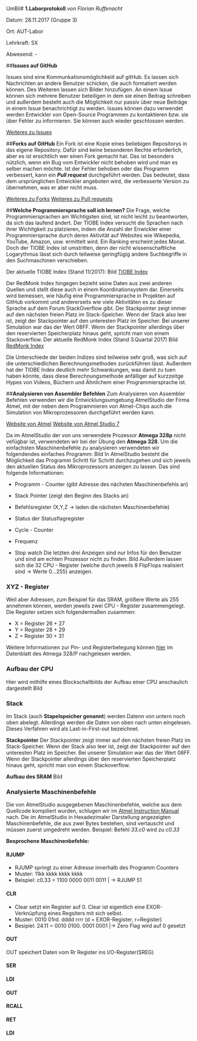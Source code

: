 UmBil# **1.Laborprotokoll** 
*von Florian Ruffenacht*

Datum: 28.11.2017 (Gruppe 3)

Ort: AUT-Labor

Lehrkraft: SX

Abwesend: -

##**Issues auf GitHub**

Issues sind eine Kommunkationsmöglichkeiit auf gitHub. Es lassen sich Nachrichten an andere
Benutzer schicken, die auch formatiert werden können. Des Weiteren lassen sich Bilder hinzufügen.
An einem Issue können sich mehrere Benutzer beteiligen in dem sie einen Beitrag schreiben und außerdem 
besteht auch die Möglichkeit nur passiv über neue Beiträge in einem Issue benachrichtigt zu werden.
Issues können dazu verwendet werden Entwickler von Open-Source Programmen zu kontaktieren bzw. sie 
über Fehler zu informieren. Sie können auch wieder geschlossen werden.

[Weiteres zu Issues](https://guides.github.com/features/issues/) 

##**Forks auf GitHub**
Ein Fork ist eine Kopie eines beliebigen Repositorys in das eigene Repository. Dafür sind keine besonderen Rechte
erforderlich, aber es ist ersichtlich wer einen Fork gemacht hat. Das ist besonders nützlich, wenn ein Bug vom 
Entwickler nicht behoben wird und man es selber machen möchte. Ist der Fehler behoben oder das Programm verbessert, 
kann ein *__Pull request__* durchgeführt werden. Das bedeutet, dass dem ursprünglichen Entwickler angeboten wird, die 
verbesserte Version zu übernehmen, was er aber nicht muss.

[Weiteres zu Forks](https://guides.github.com/activities/forking/)
[Weiteres zu Pull requests](https://help.github.com/articles/about-pull-requests/)

##**Welche Programmiersprache soll ich lernen?**
Die Frage, welche Programmiersprachen am Wichtigsten sind, ist nicht leicht zu beantworten, da sich das laufend ändert.
Der TIOBE Index versucht die Sprachen nach ihrer Wichitgkeit zu platzieren, indem die Anzahl der Enwickler einer 
Programmiersprache durch deren Aktivität auf Websites wie Wikepedia, YouTube, Amazon, usw. ermittelt wird. Ein Ranking
erscheint jedes Monat. Doch der TIOBE Index ist umstritten, denn der nicht wissenschaftliche Logarythmus lässt sich durch teilweise geringfügig andere Suchbegriffe 
in den Suchmaschinen verschieben.

Der aktuelle TIOBE Index (Stand 11/2017):
Bild
[TIOBE Index](https://www.tiobe.com/tiobe-index/)

Der RedMonk Index hingegen bezieht seine Daten aus zwei anderen Quellen und stellt diese auch in einem Koordinationsystem dar. Einerseits
wird bemessen, wie häufig eine Programmiersprache in Projekten auf GitHub vorkommt und andererseits wie viele Aktivitäten es zu 
dieser Sprache auf dem Forum StackOverflow gibt.
Der Stackpointer zeigt immer auf den nächsten freien Platz im Stack-Speicher. Wenn der Stack also leer ist, zeigt der Stackpointer auf den unteresten Platz im Speicher. Bei unserer Simulation war das der Wert 08FF. Wenn der Stackpointer allerdings über den reservierten Speicherplatz hinaus geht, spricht man von einem Stackoverflow.
Der aktuelle RedMonk Index (Stand 3.Quartal 2017)
Bild
[RedMonk Index](https://redmonk.com/sogrady/2017/06/08/language-rankings-6-17/)

Die Unterschiede der beiden Indizes sind teilweise sehr groß, was sich auf die unterschiedlichen Berechnungsmethoden zurückführen
lässt. Außerdem hat der TIOBE Index deutlich mehr Schwankungen, was damit zu tuen haben könnte, dass diese Berechnungsmethode anfälliger
auf kurzzeitge Hypes von Videos, Büchern und Ähnlichem einer Programmiersprache ist.

##**Analysieren von Assembler Befehlen**
Zum Analysieren von Assembler Befehlen verwenden wir die Entwicklungsumgebung AtmelStudio der Firma Atmel, mit der neben dem Programmieren
von Atmel-Chips auch die Simulation von Mikroprozessoren durchgeführt werden kann. 

[Website von Atmel](http://www.atmel.com/)
[Website von Atmel Studio 7](http://www.atmel.com/microsite/atmel-studio/)

Da im AtmelStudio der von uns verwendete Prozessor **Atmega 328p** nicht vefügbar ist, verwendeten wir bei der Übung den **Atmega 328**.
Um die einfachsten Maschinenbefehle zu analysieren verwendeten wir folgendendes einfaches Programm:
Bild
In AtmelStudio besteht die Möglichkeit das Programm Schritt für Schritt durchzugehen und sich jeweils den aktuellen Status des Mikroprozessors anzeigen zu lassen. 
Das sind folgende Informationen:
* Programm - Counter (gibt Adresse des nächsten Maschinenbefehls an)
* Stack Pointer (zeigt den Beginn des Stacks an)
* Befehlsregister (X,Y,Z -> laden die nächsten Maschinenbefehle)
* Status der Statusflagregister

* Cycle - Counter
* Frequenz
* Stop watch
Die letzten drei Anzeigen sind nur Infos für den Benutzer und sind am echten Prozessor nicht zu finden.
Bild
Außerdem lassen sich die 32 CPU - Register (welche durch jeweils 8 FlipFlops realisiert sind -> Werte 0...255) anzeigen.

### XYZ - Register
Weil aber Adressen, zum Beispiel für das SRAM, größere Werte als 255 annehmen können, werden jeweils zwei CPU - Register zusammengelegt.
Die Register setzen sich folgendermaßen zusammen:


* X = Register 26 + 27
* Y = Register 28 + 29
* Z = Register 30 + 31

Weitere Informationen zur Pin- und Registerbelegung können [hier](http://www.atmel.com/Images/Atmel-42735-8-bit-AVR-Microcontroller-ATmega328-328P_Datasheet.pdf) im Datenblatt des Atmega 328/P nachgelesen werden.

### Aufbau der CPU
 Hier wird mithilfe eines Blockschaltbilds der Aufbau einer CPU anschaulich dargestellt
 Bild
 
### Stack
Im Stack (auch **Stapelspeicher genannt**) werden Datenn von untern noch oben abelegt. Allerdings werden die Daten von oben nach unten eingelesen. Dieses Verfahren wird als Last-in-First-out bezeichnet.

**Stackpointer**
Der Stackpointer zeigt immer auf den nächsten freien Platz im Stack-Speicher. Wenn der Stack also leer ist, zeigt der Stackpointer auf den unteresten Platz im Speicher. Bei unserer Simulation war das der Wert 08FF. Wenn der Stackpointer allerdings über den reservierten Speicherplatz hinaus geht, spricht man von einem Stackoverflow.

**Aufbau des SRAM**
Bild

### Analysierte Maschinenbefehle

Die von AtmelStudio ausgegebenen Maschinenbefehle, welche aus dem Quellcode kompiliert wurden, schlugen wir im [Atmel Instruction Manual](http://www.atmel.com/images/Atmel-0856-AVR-Instruction-Set-Manual.pdf) nach. Die im AtmelStudio in Hexadezimaler Darstellung angezeigten Maschinenbefehle, die aus zwei Bytes bestehen, sind vertauscht und müssen zuerst umgedreht werden.
Beispiel: Befehl *33.c0* wird zu *c0.33*

**Besprochene Maschinenbefehle:**

#### RJUMP
* RJUMP springt zu einer Adresse innerhalb des Programm Counters 
* Muster: 11kk kkkk kkkk kkkk
* Beispiel: c0.33 = 1100 0000 0011 0011 | -> RJUMP 51
#### CLR
* Clear setzt ein Register auf 0. Clear ist eigentlich eine EXOR-Verknüpfung eines Regsiters mit sich selbst.
* Muster: 0010 01rd. dddd rrrr (d = EXOR-Register, r=Register)
* Besipiel: 24.11 = 0010 0100. 0001 0001 |-> Zero Flag wird auf 0 gesetzt
#### OUT
OUT speichert Daten vom Rr Register ins I/O-Register(SREG)
#### SER
#### LDI
#### OUT
#### RCALL
#### RET
#### LDI



